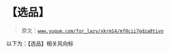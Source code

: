 # 【选品】

> 原文：[`www.yuque.com/for_lazy/xkrm14/mf0cii7gdza8tivn`](https://www.yuque.com/for_lazy/xkrm14/mf0cii7gdza8tivn)

以下为：【选品】相关风向标 

